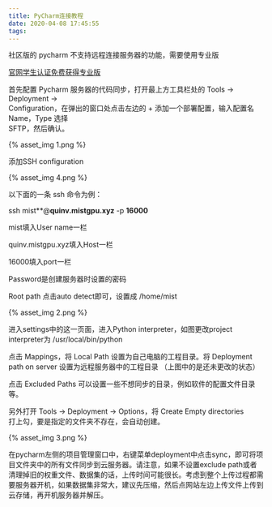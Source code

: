 ```yaml
---
title: PyCharm连接教程
date: 2020-04-08 17:45:55
tags:
---
```


社区版的 pycharm 不支持远程连接服务器的功能，需要使用专业版

[官网学生认证免费获得专业版](https://www.jetbrains.com/zh-cn/community/education/#students)

首先配置 Pycharm 服务器的代码同步，打开最上方工具栏处的 Tools -> Deployment ->  
Configuration，在弹出的窗口处点击左边的 + 添加一个部署配置，输入配置名 Name，Type 选择  
SFTP，然后确认。

{% asset_img 1.png %}

添加SSH configuration

{% asset_img 4.png %}

以下面的一条 ssh 命令为例：

ssh mist**@**quinv.mistgpu.xyz**  -p **16000**

mist填入User name一栏

quinv.mistgpu.xyz填入Host一栏

16000填入port一栏

Password是创建服务器时设置的密码

Root path 点击auto detect即可，设置成 /home/mist

{% asset_img 2.png %}

进入settings中的这一页面，进入Python interpreter，如图更改project interpreter为 /usr/local/bin/python

点击 Mappings，将 Local Path 设置为自己电脑的工程目录。将 Deployment path on server 设置为远程服务器中的工程目录
（上图中的是还未更改的状态）

点击 Excluded Paths 可以设置一些不想同步的目录，例如软件的配置文件目录等。

另外打开 Tools -> Deployment -> Options，将 Create Empty directories  
打上勾，要是指定的文件夹不存在，会自动创建。

{% asset_img 3.png %}

在pycharm左侧的项目管理窗口中，右键菜单deployment中点击sync，即可将项目文件夹中的所有文件同步到云服务器。请注意，如果不设置exclude path或者清理掉旧的权重文件、数据集的话，上传时间可能很长。考虑到整个上传过程都需要服务器开机，如果数据集非常大，建议先压缩，然后点网站左边上传文件上传到云存储，再开机服务器并解压。